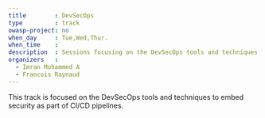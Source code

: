 ```yaml
---
title        : DevSecOps 
type         : track
owasp-project: no
when_day     : Tue,Wed,Thur.
when_time    : 
description  : Sessions focusing on the DevSecOps tools and techniques to embed security as part of CI/CD pipelines
organizers   : 
  - Imran Mohammed A
  - Francois Raynaud
---
```


This track is focused on the DevSecOps tools and techniques to embed security as part of CI/CD pipelines. 
